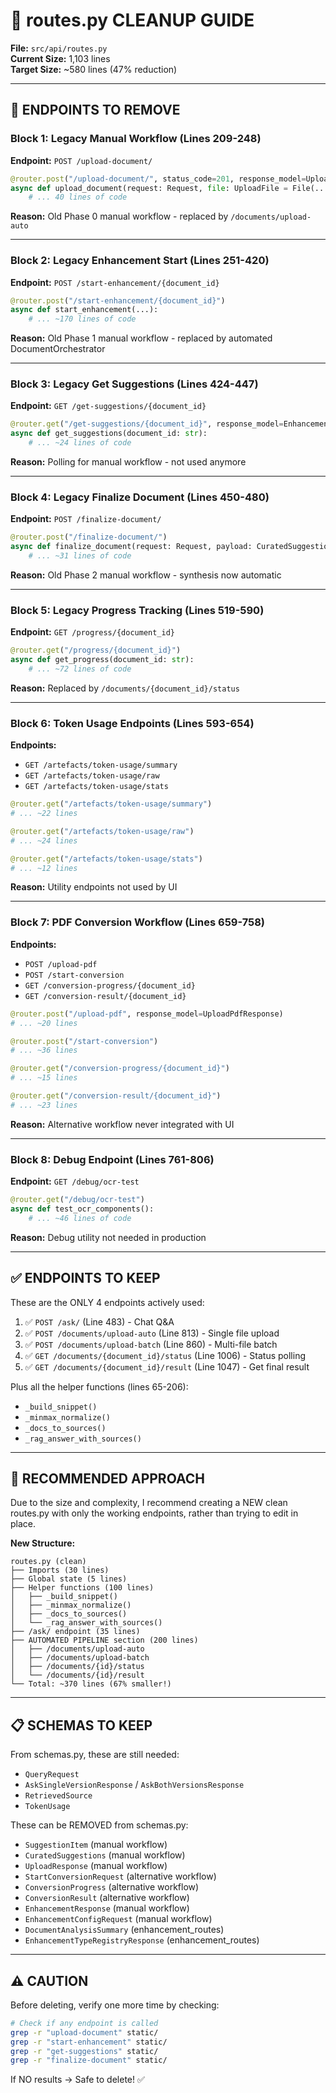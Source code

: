 # 📝 **routes.py CLEANUP GUIDE**

**File:** `src/api/routes.py`  
**Current Size:** 1,103 lines  
**Target Size:** ~580 lines (47% reduction)

---

## 🎯 **ENDPOINTS TO REMOVE**

### **Block 1: Legacy Manual Workflow (Lines 209-248)**

**Endpoint:** `POST /upload-document/`

```python
@router.post("/upload-document/", status_code=201, response_model=UploadResponse)
async def upload_document(request: Request, file: UploadFile = File(...)):
    # ... 40 lines of code
```

**Reason:** Old Phase 0 manual workflow - replaced by `/documents/upload-auto`

---

### **Block 2: Legacy Enhancement Start (Lines 251-420)**

**Endpoint:** `POST /start-enhancement/{document_id}`

```python
@router.post("/start-enhancement/{document_id}")
async def start_enhancement(...):
    # ... ~170 lines of code
```

**Reason:** Old Phase 1 manual workflow - replaced by automated DocumentOrchestrator

---

### **Block 3: Legacy Get Suggestions (Lines 424-447)**

**Endpoint:** `GET /get-suggestions/{document_id}`

```python
@router.get("/get-suggestions/{document_id}", response_model=EnhancementResponse)
async def get_suggestions(document_id: str):
    # ... ~24 lines of code
```

**Reason:** Polling for manual workflow - not used anymore

---

### **Block 4: Legacy Finalize Document (Lines 450-480)**

**Endpoint:** `POST /finalize-document/`

```python
@router.post("/finalize-document/")
async def finalize_document(request: Request, payload: CuratedSuggestions):
    # ... ~31 lines of code
```

**Reason:** Old Phase 2 manual workflow - synthesis now automatic

---

### **Block 5: Legacy Progress Tracking (Lines 519-590)**

**Endpoint:** `GET /progress/{document_id}`

```python
@router.get("/progress/{document_id}")
async def get_progress(document_id: str):
    # ... ~72 lines of code
```

**Reason:** Replaced by `/documents/{document_id}/status`

---

### **Block 6: Token Usage Endpoints (Lines 593-654)**

**Endpoints:**
- `GET /artefacts/token-usage/summary`
- `GET /artefacts/token-usage/raw`
- `GET /artefacts/token-usage/stats`

```python
@router.get("/artefacts/token-usage/summary")
# ... ~22 lines

@router.get("/artefacts/token-usage/raw")
# ... ~24 lines

@router.get("/artefacts/token-usage/stats")
# ... ~12 lines
```

**Reason:** Utility endpoints not used by UI

---

### **Block 7: PDF Conversion Workflow (Lines 659-758)**

**Endpoints:**
- `POST /upload-pdf`
- `POST /start-conversion`
- `GET /conversion-progress/{document_id}`
- `GET /conversion-result/{document_id}`

```python
@router.post("/upload-pdf", response_model=UploadPdfResponse)
# ... ~20 lines

@router.post("/start-conversion")
# ... ~36 lines

@router.get("/conversion-progress/{document_id}")
# ... ~15 lines

@router.get("/conversion-result/{document_id}")
# ... ~23 lines
```

**Reason:** Alternative workflow never integrated with UI

---

### **Block 8: Debug Endpoint (Lines 761-806)**

**Endpoint:** `GET /debug/ocr-test`

```python
@router.get("/debug/ocr-test")
async def test_ocr_components():
    # ... ~46 lines of code
```

**Reason:** Debug utility not needed in production

---

## ✅ **ENDPOINTS TO KEEP**

These are the ONLY 4 endpoints actively used:

1. ✅ `POST /ask/` (Line 483) - Chat Q&A
2. ✅ `POST /documents/upload-auto` (Line 813) - Single file upload
3. ✅ `POST /documents/upload-batch` (Line 860) - Multi-file batch
4. ✅ `GET /documents/{document_id}/status` (Line 1006) - Status polling
5. ✅ `GET /documents/{document_id}/result` (Line 1047) - Get final result

Plus all the helper functions (lines 65-206):
- `_build_snippet()`
- `_minmax_normalize()`
- `_docs_to_sources()`
- `_rag_answer_with_sources()`

---

## 🔧 **RECOMMENDED APPROACH**

Due to the size and complexity, I recommend creating a NEW clean routes.py with only the working endpoints, rather than trying to edit in place.

**New Structure:**
```
routes.py (clean)
├── Imports (30 lines)
├── Global state (5 lines)
├── Helper functions (100 lines)
│   ├── _build_snippet()
│   ├── _minmax_normalize()
│   ├── _docs_to_sources()
│   └── _rag_answer_with_sources()
├── /ask/ endpoint (35 lines)
├── AUTOMATED PIPELINE section (200 lines)
│   ├── /documents/upload-auto
│   ├── /documents/upload-batch
│   ├── /documents/{id}/status
│   └── /documents/{id}/result
└── Total: ~370 lines (67% smaller!)
```

---

## 📋 **SCHEMAS TO KEEP**

From schemas.py, these are still needed:
- `QueryRequest`
- `AskSingleVersionResponse` / `AskBothVersionsResponse`
- `RetrievedSource`
- `TokenUsage`

These can be REMOVED from schemas.py:
- `SuggestionItem` (manual workflow)
- `CuratedSuggestions` (manual workflow)
- `UploadResponse` (manual workflow)
- `StartConversionRequest` (alternative workflow)
- `ConversionProgress` (alternative workflow)
- `ConversionResult` (alternative workflow)
- `EnhancementResponse` (manual workflow)
- `EnhancementConfigRequest` (manual workflow)
- `DocumentAnalysisSummary` (enhancement_routes)
- `EnhancementTypeRegistryResponse` (enhancement_routes)

---

## ⚠️ **CAUTION**

Before deleting, verify one more time by checking:
```bash
# Check if any endpoint is called
grep -r "upload-document" static/
grep -r "start-enhancement" static/
grep -r "get-suggestions" static/
grep -r "finalize-document" static/
```

If NO results → Safe to delete! ✅
